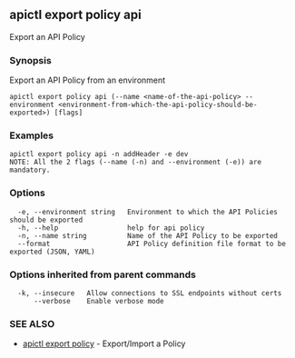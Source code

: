 ## apictl export policy api

Export an API Policy

### Synopsis

Export an API Policy from an environment

```
apictl export policy api (--name <name-of-the-api-policy> --environment <environment-from-which-the-api-policy-should-be-exported>) [flags]
```

### Examples

```
apictl export policy api -n addHeader -e dev
NOTE: All the 2 flags (--name (-n) and --environment (-e)) are mandatory.
```

### Options

```
  -e, --environment string   Environment to which the API Policies should be exported
  -h, --help                 help for api policy
  -n, --name string          Name of the API Policy to be exported
  --format                   API Policy definition file format to be exported (JSON, YAML)
```

### Options inherited from parent commands

```
  -k, --insecure   Allow connections to SSL endpoints without certs
      --verbose    Enable verbose mode
```

### SEE ALSO

* [apictl export policy](apictl_export_policy.md) - Export/Import a Policy

